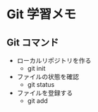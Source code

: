 # Git 学習メモ

## Git コマンド

- ローカルリポジトリを作る
  - git init
- ファイルの状態を確認
  - git status
- ファイルを登録する
  - git add
